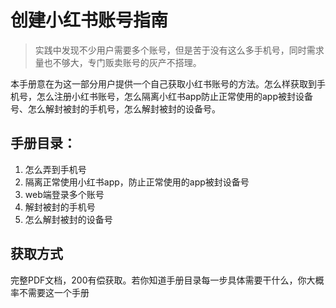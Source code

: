 # 创建小红书账号指南

> 实践中发现不少用户需要多个账号，但是苦于没有这么多手机号，同时需求量也不够大，专门贩卖账号的灰产不搭理。

本手册意在为这一部分用户提供一个自己获取小红书账号的方法。怎么样获取到手机号，怎么注册小红书账号，怎么隔离小红书app防止正常使用的app被封设备号、怎么解封被封的手机号，怎么解封被封的设备号。



## 手册目录：

1. 怎么弄到手机号
2. 隔离正常使用小红书app，防止正常使用的app被封设备号
3. web端登录多个账号
4. 解封被封的手机号
5. 怎么解封被封的设备号

## 获取方式
完整PDF文档，200有偿获取。若你知道手册目录每一步具体需要干什么，你大概率不需要这一个手册
